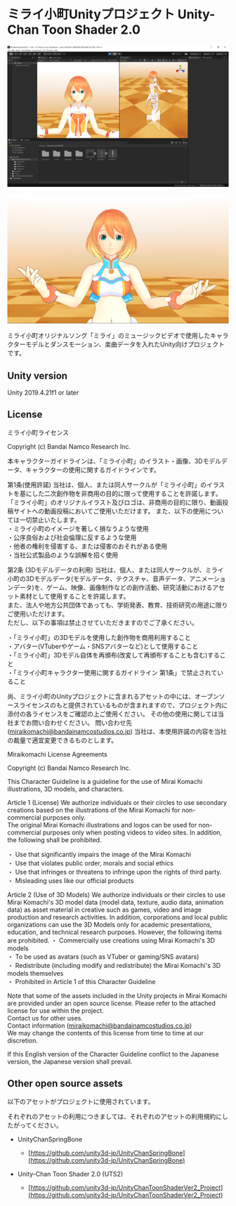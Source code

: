 # ミライ小町Unityプロジェクト Unity-Chan Toon Shader 2.0

![Screenshot](https://github.com/Miraikomachi/MiraikomachiUnityUTS/blob/main/ScreenShots/ss001.png "Screenshot")

![Screenshot](https://github.com/Miraikomachi/MiraikomachiUnityUTS/blob/main/ScreenShots/ss002.png "Screenshot")

ミライ小町オリジナルソング「ミライ」のミュージックビデオで使用したキャラクターモデルとダンスモーション、楽曲データを入れたUnity向けプロジェクトです。

## Unity version

Unity 2019.4.21f1 or later

## License

ミライ小町ライセンス　

Copyright (c) Bandai Namco Research Inc.

本キャラクターガイドラインは、「ミライ小町」のイラスト・画像、3Dモデルデータ、キャラクターの使用に関するガイドラインです。

第1条(使用許諾)
当社は、個人、または同人サークルが「ミライ小町」のイラストを基にした二次創作物を非商用の目的に限って使用することを許諾します。
「ミライ小町」のオリジナルイラスト及びロゴは、非商用の目的に限り、動画投稿サイトへの動画投稿においてご使用いただけます。
また、以下の使用については一切禁止いたします。  
・ミライ小町のイメージを著しく損なうような使用  
・公序良俗および社会倫理に反するような使用  
・他者の権利を侵害する、または侵害のおそれがある使用  
・当社公式製品のような誤解を招く使用  

第2条 (3Dモデルデータの利用)
当社は、個人、または同人サークルが、ミライ小町の3Dモデルデータ(モデルデータ、テクスチャ、音声データ、アニメーションデータ)を、ゲーム、映像、画像制作などの創作活動、研究活動におけるアセット素材として使用することを許諾します。  
また、法人や地方公共団体であっても、学術発表、教育、技術研究の用途に限りご使用いただけます。  
ただし、以下の事項は禁止させていただきますのでご了承ください。

・「ミライ小町」の3Dモデルを使用した創作物を商用利用すること  
・アバター(VTuberやゲーム・SNSアバターなど)として使用すること  
・「ミライ小町」3Dモデル自体を再頒布(改変して再頒布することも含む)すること  
・「ミライ小町キャラクター使用に関するガイドライン 第1条」で禁止されていること  

尚、ミライ小町のUnityプロジェクトに含まれるアセットの中には、オープンソースライセンスのもと提供されているものが含まれますので、プロジェクト内に添付の各ライセンスをご確認の上ご使用ください。
その他の使用に関しては当社までお問い合わせください。
問い合わせ先(miraikomachi@bandainamcostudios.co.jp)
当社は、本使用許諾の内容を当社の裁量で適宜変更できるものとします。

Miraikomachi License Agreements

Copyright (c) Bandai Namco Research Inc.

This Character Guideline is a guideline for the use of Mirai Komachi illustrations, 3D models, and characters.

Article 1 (License)
We authorize individuals or their circles to use secondary creations based on the illustrations of the Mirai Komachi for non-commercial purposes only.  
The original Mirai Komachi illustrations and logos can be used for non-commercial purposes only when posting videos to video sites.
In addition, the following shall be prohibited.  

・ Use that significantly impairs the image of the Mirai Komachi  
・ Use that violates public order, morals and social ethics  
・ Use that infringes or threatens to infringe upon the rights of third party.  
・ Misleading uses like our official products

Article 2 (Use of 3D Models)
We authorize individuals or their circles to use Mirai Komachi's 3D model data (model data, texture, audio data, animation data) as asset material in creative such as games, video and image production and research activities.
In addition, corporations and local public organizations can use the 3D Models only for academic presentations, education, and technical research purposes.
However, the following items are prohibited.
・ Commercially use creations using Mirai Komachi's 3D models  
・ To be used as avatars (such as VTuber or gaming/SNS avatars)  
・ Redistribute (including modify and redistribute) the Mirai Komachi's 3D models themselves  
・ Prohibited in Article 1 of this Character Guideline  

Note that some of the assets included in the Unity projects in Mirai Komachi are provided under an open source license. Please refer to the attached license for use within the project.  
Contact us for other uses.  
Contact information (miraikomachi@bandainamcostudios.co.jp)  
We may change the contents of this license from time to time at our discretion.  

If this English version of the Character Guideline conflict to the Japanese version, the Japanese version shall prevail.

## Other open source assets

以下のアセットがプロジェクトに使用されています。

それぞれのアセットの利用につきましては、それぞれのアセットの利用規約にしたがってください。

* UnityChanSpringBone
  * [https://github.com/unity3d-jp/UnityChanSpringBone](https://github.com/unity3d-jp/UnityChanSpringBone)

* Unity-Chan Toon Shader 2.0 (UTS2)
  * [https://github.com/unity3d-jp/UnityChanToonShaderVer2_Project](https://github.com/unity3d-jp/UnityChanToonShaderVer2_Project)
